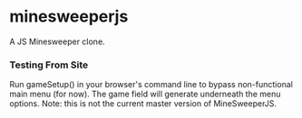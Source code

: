 # minesweeperjs
A JS Minesweeper clone.

### Testing From Site
Run gameSetup() in your browser's command line to bypass non-functional main menu (for now). The game field will generate underneath the menu options.
Note: this is not the current master version of MineSweeperJS.
